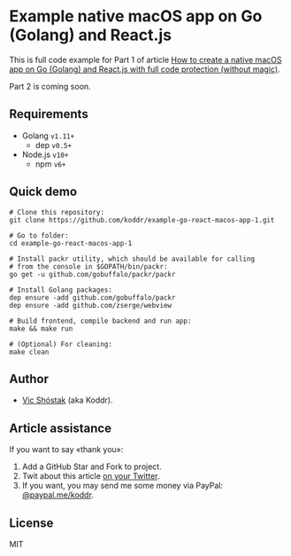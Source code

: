# Example native macOS app on Go (Golang) and React.js

This is full code example for Part 1 of article [How to create a native macOS app on Go (Golang) and React.js with full code protection (without magic)](https://medium.com/@koddr/how-to-create-a-native-macos-app-on-golang-and-react-js-with-full-code-protection-9162b8c25be5).

Part 2 is coming soon.

## Requirements

- Golang `v1.11+`
  - dep `v0.5+`
- Node.js `v10+`
  - npm `v6+`

## Quick demo

```console
# Clone this repository:
git clone https://github.com/koddr/example-go-react-macos-app-1.git

# Go to folder:
cd example-go-react-macos-app-1

# Install packr utility, which should be available for calling
# from the console in $GOPATH/bin/packr:
go get -u github.com/gobuffalo/packr/packr

# Install Golang packages:
dep ensure -add github.com/gobuffalo/packr
dep ensure -add github.com/zserge/webview

# Build frontend, compile backend and run app:
make && make run

# (Optional) For cleaning:
make clean
```

## Author

- [Vic Shóstak](https://github.com/koddr) (aka Koddr).

## Article assistance

If you want to say «thank you»:

1. Add a GitHub Star and Fork to project.
2. Twit about this article [on your Twitter](<https://twitter.com/intent/tweet?text=How%20to%20create%20a%20native%20macOS%20app%20on%20@Golang%20and%20@reactjs%20with%20full%20code%20protection%20(without%C2%A0magic)%20%F0%9F%98%89%20https://medium.com/@koddr/how-to-create-a-native-macos-app-on-golang-and-react-js-with-full-code-protection-9162b8c25be5>).
3. If you want, you may send me some money via PayPal: [@paypal.me/koddr](https://paypal.me/koddr?locale.x=en_EN).

## License

MIT
